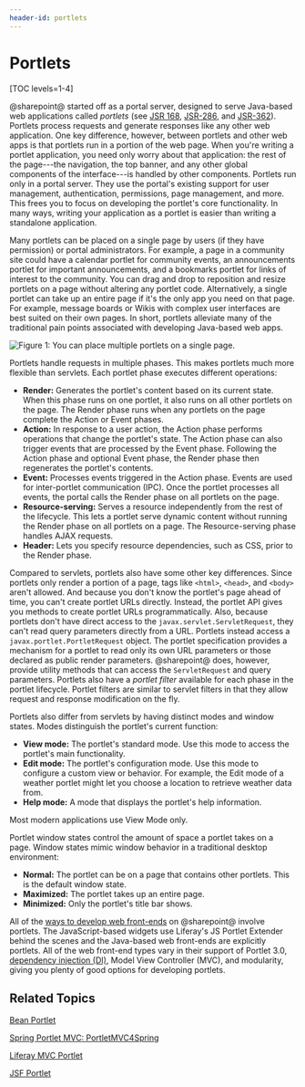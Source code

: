 ```yaml
---
header-id: portlets
---
```


# Portlets

[TOC levels=1-4]

@sharepoint@ started off as a portal server, designed to serve Java-based web
applications called *portlets* (see [JSR 168](https://jcp.org/en/jsr/detail?id=168), 
[JSR-286](https://jcp.org/en/jsr/detail?id=286), and 
[JSR-362](https://jcp.org/en/jsr/detail?id=362)). 
Portlets process requests and generate
responses like any other web application. One key difference, however, between
portlets and other web apps is that portlets run in a portion of the web page.
When you're writing a portlet application, you need only worry about that
application: the rest of the page---the navigation, the top banner, and any
other global components of the interface---is handled by other components.
Portlets run only in a portal server. They use the portal's existing support for
user management, authentication, permissions, page management, and more. This
frees you to focus on developing the portlet's core functionality. In many ways,
writing your application as a portlet is easier than writing a standalone
application. 

Many portlets can be placed on a single page by users (if they have permission)
or portal administrators. For example, a page in a community site could have
a calendar portlet for community events, an announcements portlet for important
announcements, and a bookmarks portlet for links of interest to the community.
You can drag and drop to reposition and resize portlets on a page without
altering any portlet code. Alternatively, a single portlet can take up an entire
page if it's the only app you need on that page. For example, message boards
or Wikis with complex user interfaces are best suited on their own pages. In
short, portlets alleviate many of the traditional pain points associated with
developing Java-based web apps. 

![Figure 1: You can place multiple portlets on a single page.](../../images/portlet-applications.png)

Portlets handle requests in multiple phases. This makes portlets much more
flexible than servlets. Each portlet phase executes different operations: 

-   **Render:** Generates the portlet's content based on its current state. When
    this phase runs on one portlet, it also runs on all other portlets on the
    page. The Render phase runs when any portlets on the page complete the
    Action or Event phases. 
-   **Action:** In response to a user action, the Action phase performs
    operations that change the portlet's state. The Action phase can also
    trigger events that are processed by the Event phase. Following the Action
    phase and optional Event phase, the Render phase then regenerates the
    portlet's contents. 
-   **Event:** Processes events triggered in the Action phase. Events are used 
    for inter-portlet communication (IPC). Once the portlet processes all
    events, the portal calls the Render phase on all portlets on the page. 
-   **Resource-serving:** Serves a resource independently from the rest of the 
    lifecycle. This lets a portlet serve dynamic content without running the
    Render phase on all portlets on a page. The Resource-serving phase handles
    AJAX requests. 
-   **Header:** Lets you specify resource dependencies, such as CSS, prior to 
    the Render phase. 

Compared to servlets, portlets also have some other key differences. Since
portlets only render a portion of a page, tags like `<html>`, `<head>`, and
`<body>` aren't allowed. And because you don't know the portlet's page ahead of
time, you can't create portlet URLs directly. Instead, the portlet API gives you
methods to create portlet URLs programmatically. Also, because portlets don't
have direct access to the `javax.servlet.ServletRequest`, they can't read query
parameters directly from a URL. Portlets instead access a
`javax.portlet.PortletRequest` object. The portlet specification provides a
mechanism for a portlet to read only its own URL parameters or those declared as
public render parameters. @sharepoint@ does, however, provide utility methods that
can access the `ServletRequest` and query parameters. Portlets also have a
*portlet filter* available for each phase in the portlet lifecycle. Portlet
filters are similar to servlet filters in that they allow request and response
modification on the fly. 

Portlets also differ from servlets by having distinct modes and window states. 
Modes distinguish the portlet's current function: 

-   **View mode:** The portlet's standard mode. Use this mode to access the 
    portlet's main functionality. 
-   **Edit mode:** The portlet's configuration mode. Use this mode to configure 
    a custom view or behavior. For example, the Edit mode of a weather portlet
    might let you choose a location to retrieve weather data from. 
-   **Help mode:** A mode that displays the portlet's help information. 

Most modern applications use View Mode only. 

Portlet window states control the amount of space a portlet takes on a page. 
Window states mimic window behavior in a traditional desktop environment: 

-   **Normal:** The portlet can be on a page that contains other portlets. This 
    is the default window state. 
-   **Maximized:** The portlet takes up an entire page. 
-   **Minimized:** Only the portlet's title bar shows.

All of the
[ways to develop web front-ends](/docs/7-2/appdev/-/knowledge_base/a/web-front-ends)
on @sharepoint@ involve portlets. The JavaScript-based widgets use Liferay's JS
Portlet Extender behind the scenes and the Java-based web front-ends are
explicitly portlets. All of the web front-end types vary in their support of
Portlet 3.0,
[dependency injection (DI)](/docs/7-2/frameworks/-/knowledge_base/f/dependency-injection),
Model View Controller (MVC), and modularity, giving you plenty of good options
for developing portlets. 

## Related Topics 

[Bean Portlet](/docs/7-2/appdev/-/knowledge_base/a/bean-portlet)

[Spring Portlet MVC: PortletMVC4Spring](/docs/7-2/appdev/-/knowledge_base/a/portletmvc4spring)

[Liferay MVC Portlet](/docs/7-2/appdev/-/knowledge_base/a/liferay-mvc-portlet)

[JSF Portlet](/docs/7-2/appdev/-/knowledge_base/a/jsf-portlet)
